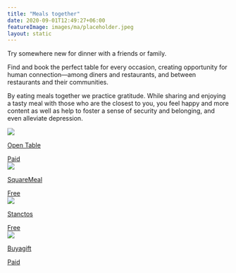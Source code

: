 ```yaml
---
title: "Meals together"
date: 2020-09-01T12:49:27+06:00
featureImage: images/ma/placeholder.jpeg
layout: static
---
```


Try somewhere new for dinner with a friends or family.

Find and book the perfect table for every occasion, creating opportunity for human connection—among diners and restaurants, and between restaurants and their communities.

By eating meals together we practice gratitude. While sharing and enjoying a tasty meal with those who are the closest to you, you feel happy and more content as well as help to foster a sense of security and belonging, and even alleviate depression.

<a class="ma-link" href="https://www.opentable.co.uk/about/"><div class="ma-card ma-card-Community"><div class="ma-icon"><img src ="/images/Icon-pound - community - opacity.svg"/></div><div class="ma-name"><p>Open Table</p></div><div class="ma-paid-text"><span>Paid</span></div></div></a><a class="ma-link" href="https://www.squaremeal.co.uk/postcodes/"><div class="ma-card ma-card-Community"><div class="ma-icon"><img src ="/images/Icon-check - community - opacity.svg"/></div><div class="ma-name"><p>SquareMeal</p></div><div class="ma-paid-text"><span>Free</span></div></div></a><a class="ma-link" href="https://www.stancatos.com/family-bonding-and-eating-out/"><div class="ma-card ma-card-Community"><div class="ma-icon"><img src ="/images/Icon-check - community - opacity.svg"/></div><div class="ma-name"><p>Stanctos</p></div><div class="ma-paid-text"><span>Free</span></div></div></a><a class="ma-link" href="https://www.awin1.com/cread.php?awinmid=273&awinaffid=1198638&ued=https%3A%2F%2Fwww.buyagift.co.uk%2Ffood-and-drink"><div class="ma-card ma-card-Community"><div class="ma-icon"><img src ="/images/Icon-pound - community - opacity.svg"/></div><div class="ma-name"><p>Buyagift</p></div><div class="ma-paid-text"><span>Paid</span></div></div></a>  

<br/><br/>






